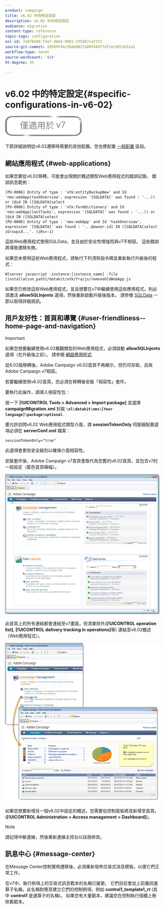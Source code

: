 ```yaml
---
product: campaign
title: v6.02 中的特定設定
description: v6.02 中的特定設定
audience: migration
content-type: reference
topic-tags: configuration
exl-id: 7e8f8488-f3ef-4b64-9981-335d67caf372
source-git-commit: 20509f44c5b8e0827a09f44dffdf2ec9d11652a1
workflow-type: tm+mt
source-wordcount: '424'
ht-degree: 3%

---
```


# v6.02 中的特定設定{#specific-configurations-in-v6-02}

![](../../assets/v7-only.svg)

下節詳細說明從v6.02遷移時需要的其他配置。您也應配置 [一般配置](../../migration/using/general-configurations.md) 區段。

## 網站應用程式 {#web-applications}

如果您要從v6.02移轉，可能會出現關於概述類型Web應用程式的錯誤記錄。 錯誤訊息範例：

```
[PU-0006] Entity of type : 'xtk:entityBackupNew' and Id 'nms:webApp|taskOverview', expression '[SQLDATA[' was found : '...)) or (@id IN ([SQLDATA[select 
[PU-0006] Entity of type : 'xtk:formDictionary' and Id 'nms:webApp|lastTasks', expression '[SQLDATA[' was found : '...)) or (@id IN ([SQLDATA[select 
[PU-0006] Entity of type : 'nms:webApp' and Id 'taskOverview', expression '[SQLDATA[' was found : '...@owner-id] IN ([SQLDATA[select iGroupid...'. (iRc=-1)
```

這些Web應用程式使用SQLData，並且由於安全性增強而與v7不相容。 這些錯誤將導致遷移失敗。

如果您未使用這些Web應用程式，請執行下列清除指令碼並重新執行升級後的程式：

```
Nlserver javascript -instance:[instance_name] -file [installation_path]/datakit/xtk/fra/js/removeOldWebApp.js
```

如果您已修改這些Web應用程式，並且想要在v7中繼續使用這些應用程式，則必須激活 **allowSQLInjents** 選項，然後重新啟動升級後版本。 請參閱 [SQLData](../../migration/using/general-configurations.md#sqldata) 一節以取得詳細資訊。

## 用戶友好性：首頁和導覽 {#user-friendliness--home-page-and-navigation}

>[!IMPORTANT]
>
>如果您想要繼續使用v6.02概觀類型的Web應用程式，必須啟動 **allowSQLInjents** 選項（在升級後之前）。 請參閱 [網路應用程式](#web-applications).

從6.02版移轉後，Adobe Campaign v6.02首頁不再顯示，但仍可存取，且與Adobe Campaign v7相容。

若要繼續使用v6.02首頁，您必須在移轉後安裝「相容性」套件。

要執行此操作，請導入相容性包：

按一下 **[!UICONTROL Tools > Advanced > Import package]** 並選擇 **campaignMigration.xml** 封裝 **`\nl\datakit\nms\[Your language]\package\optional`**.

要允許訪問v6.02 Web應用程式類型介面，請 **sessionTokenOnly** 伺服器配置選項必須在 **serverConf.xml** 檔案：

```
sessionTokenOnly="true"
```

此選項會更改安全級別以確保介面相容性。

安裝套件後，Adobe Campaign v7首頁會取代為您舊的v6.02首頁，並包含v7的一般設定（藍色首頁橫幅）。

![](assets/dashboards.png)

此首頁上的所有連結都會連結至v7畫面，但清單除外(**[!UICONTROL operation list]**, **[!UICONTROL delivery tracking in operations]**&#x200B;等) 連結至v6.02概述（Web應用程式）。

![](assets/dashboards2.png)

如果您想要新增另一個v6.02中設定的概述，您需要從控制面板將其新增至首頁。(**[!UICONTROL Administration > Access management > Dashboard]**)。

>[!NOTE]
>
>請記得中斷連線，然後重新連線主控台以註冊修改。

## 訊息中心 {#message-center}

在Message Center控制實例遷移後，必須重新發佈交易式消息模板，以便它們正常工作。

在v7中，執行例項上的交易式訊息範本的名稱已變更。 它們目前會加上前置詞運算子名稱，此名稱對應至建立它們的控制例項，例如 **control1_template1_rt** (其中 **control1** 是運算子的名稱)。 如果您有大量範本，建議您在控制執行個體上刪除舊範本。
